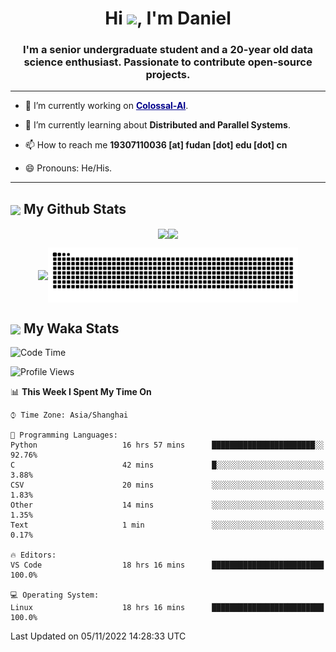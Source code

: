 

<h1 align="center">Hi <a href="https://super-dainiu.github.io"><img src="https://media.giphy.com/media/hvRJCLFzcasrR4ia7z/giphy.gif" width="35px"></a>, I'm Daniel</h1>
<h3 align="center">I'm a senior undergraduate student and a 20-year old data science enthusiast. Passionate to contribute open-source projects.</h3>

---

- 🔭 I’m currently working on <strong><a href="https://colossalai.org/" style="color: darkblue">Colossal-AI</a></strong>.

- 🌱 I’m currently learning about **Distributed and Parallel Systems**.

- 📫 How to reach me **19307110036 [at] fudan [dot] edu [dot] cn**

- 😄 Pronouns: He/His.


---

<h2><img src="https://emojis.slackmojis.com/emojis/images/1579216111/7550/pikachu_wave.gif?1579216111" align="center" width="28" /> My Github Stats</h2>

<p align="center"><img align="center" src = "https://github-readme-stats.vercel.app/api?username=super-dainiu&show_icons=true&count_private=true&theme=maroongold&hide=issues&line_height=30" width="400px"><img align="center" src = "https://github-readme-streak-stats.herokuapp.com/?user=super-dainiu&theme=maroongold" width="400px"></p>

<p align="center"><img align="center" width="400px" src="https://github-readme-stats.vercel.app/api/top-langs/?username=super-dainiu&layout=compact&theme=maroongold&hide=html,tex,jupyter%20notebook"><img align="center" width="400px" src="https://github.com/super-dainiu/super-dainiu/blob/output/github-contribution-grid-snake.svg"></p>

<h2><img src="https://emojis.slackmojis.com/emojis/images/1579216111/7550/pikachu_wave.gif?1579216111" align="center" width="28" /> My Waka Stats</h2>

<!--START_SECTION:waka-->
![Code Time](http://img.shields.io/badge/Code%20Time-36%20hrs%2036%20mins-blue)

![Profile Views](http://img.shields.io/badge/Profile%20Views-48-blue)

📊 **This Week I Spent My Time On** 

```text
⌚︎ Time Zone: Asia/Shanghai

💬 Programming Languages: 
Python                   16 hrs 57 mins      ███████████████████████░░   92.76% 
C                        42 mins             █░░░░░░░░░░░░░░░░░░░░░░░░   3.88% 
CSV                      20 mins             ░░░░░░░░░░░░░░░░░░░░░░░░░   1.83% 
Other                    14 mins             ░░░░░░░░░░░░░░░░░░░░░░░░░   1.35% 
Text                     1 min               ░░░░░░░░░░░░░░░░░░░░░░░░░   0.17%

🔥 Editors: 
VS Code                  18 hrs 16 mins      █████████████████████████   100.0%

💻 Operating System: 
Linux                    18 hrs 16 mins      █████████████████████████   100.0%

```


 Last Updated on 05/11/2022 14:28:33 UTC
<!--END_SECTION:waka-->
